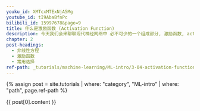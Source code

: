 ```yaml
---
youku_id: XMTcxMTExNjA5Mg
youtube_id: tI9AbaBfnPc
bilibili_id: 15997678&page=9
title: 什么是激励函数 (Activation Function)
description: 今天我们会来聊聊现代神经网络中 必不可少的一个组成部分, 激励函数, activation function. 激励函数也就是为了解决我们日常生活中不能用线性方程所概括的问题.
chapter: 2
post-headings:
  - 非线性方程
  - 激励函数
  - 常用选择
ref-path: _tutorials/machine-learning/ML-intro/3-04-activation-function.md
---
```



{% assign post = site.tutorials | where: "category", "ML-intro" | where: "path", page.ref-path %}

{{ post[0].content }}